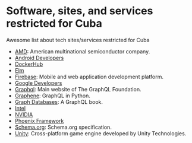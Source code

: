 # Software, sites, and services restricted for Cuba

Awesome list about tech sites/services restricted for Cuba

* [AMD](https://www.amd.com): American multinational semiconductor company.
* [Android Developers](https://developer.android.com)
* [DockerHub](https://hub.docker.com)
* [Elm](http://elm-lang.org)
* [Firebase](https://firebase.google.com): Mobile and web application development platform.
* [Google Developers](https://developers.google.com)
* [Graphql](https://graphql.org): Main website of The GraphQL Foundation.
* [Graphene](http://graphene-python.org): GraphQL in Python.
* [Graph Databases](https://graphdatabases.com): A GraphQL book.
* [Intel](https://www.intel.com)
* [NVIDIA](http://www.nvidia.com)
* [Phoenix Framework](https://www.phoenixframework.org)
* [Schema.org](https://schema.org): Schema.org specification.
* [Unity](https://unity.com): Cross-platform game engine developed by Unity Technologies.
